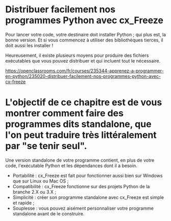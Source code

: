 # Distribuer facilement nos programmes Python avec cx_Freeze

Pour lancer votre code, votre destinaire doit installer Python ; qui plus est, la bonne version. 
Et si vous commencez à utiliser des bibliothèques tierces, il doit aussi les installer !

Heureusement, il existe plusieurs moyens pour produire des fichiers exécutables que vous pouvez distribuer et qui incluent tout le nécessaire.


https://openclassrooms.com/fr/courses/235344-apprenez-a-programmer-en-python/235020-distribuer-facilement-nos-programmes-python-avec-cx-freeze



# L'objectif de ce chapitre est de vous montrer comment faire des programmes dits standalone, que l'on peut traduire très littéralement par "se tenir seul".

Une version standalone de votre programme contient, en plus de votre code, l'exécutable Python et les dépendances dont il a besoin.


- Portabilité : cx_Freeze est fait pour fonctionner aussi bien sur Windows que sur Linux ou Mac OS ;
- Compatibilité : cx_Freeze fonctionne sur des projets Python de la branche 2.X ou 3.X ;
- Simplicité : créer son programme standalone avec cx_Freeze est simple et rapide ;
- Souplesse : vous pouvez aisément personnaliser votre programme standalone avant de le construire.
